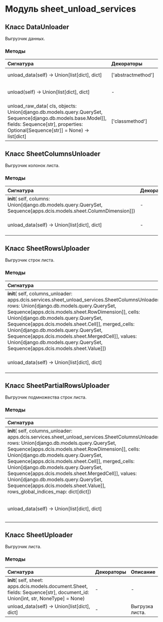 # Модуль sheet_unload_services



## Класс DataUnloader

Выгрузчик данных.

### Методы

| Сигнатура                                                                                                                                                                                          | Декораторы         | Описание                        |
| :------------------------------------------------------------------------------------------------------------------------------------------------------------------------------------------------- | :----------------- | :------------------------------ |
| unload_data(self) -&#62; Union[list[dict], dict]                                                                                                                                                   | ['abstractmethod'] | Выгрузка данных.                |
| unload(self) -&#62; Union[list[dict], dict]                                                                                                                                                        | -                  | Выгрузка данных с учетом кеша.  |
| unload_raw_data( cls, objects: Union[django.db.models.query.QuerySet, Sequence[django.db.models.base.Model]], fields: Sequence[str], properties: Optional[Sequence[str]] = None) -&#62; list[dict] | ['classmethod']    | Выгрузка необработанных данных. |

## Класс SheetColumnsUnloader

Выгрузчик колонок листа.

### Методы

| Сигнатура                                                                                                          | Декораторы | Описание                |
| :----------------------------------------------------------------------------------------------------------------- | :--------- | :---------------------- |
| __init__( self, columns: Union[django.db.models.query.QuerySet, Sequence[apps.dcis.models.sheet.ColumnDimension]]) | -          | -                       |
| unload_data(self) -&#62; Union[list[dict], dict]                                                                   | -          | Выгрузка колонок листа. |

## Класс SheetRowsUploader

Выгрузчик строк листа.

### Методы

| Сигнатура                                                                                                                                                                                                                                                                                                                                                                                                                                                                      | Декораторы | Описание              |
| :----------------------------------------------------------------------------------------------------------------------------------------------------------------------------------------------------------------------------------------------------------------------------------------------------------------------------------------------------------------------------------------------------------------------------------------------------------------------------- | :--------- | :-------------------- |
| __init__( self, columns_unloader: apps.dcis.services.sheet_unload_services.SheetColumnsUnloader, rows: Union[django.db.models.query.QuerySet, Sequence[apps.dcis.models.sheet.RowDimension]], cells: Union[django.db.models.query.QuerySet, Sequence[apps.dcis.models.sheet.Cell]], merged_cells: Union[django.db.models.query.QuerySet, Sequence[apps.dcis.models.sheet.MergedCell]], values: Union[django.db.models.query.QuerySet, Sequence[apps.dcis.models.sheet.Value]]) | -          | -                     |
| unload_data(self) -&#62; Union[list[dict], dict]                                                                                                                                                                                                                                                                                                                                                                                                                               | -          | Выгрузка строк листа. |

## Класс SheetPartialRowsUploader

Выгрузчик подмножества строк листа.

### Методы

| Сигнатура                                                                                                                                                                                                                                                                                                                                                                                                                                                                                                           | Декораторы | Описание                        |
| :------------------------------------------------------------------------------------------------------------------------------------------------------------------------------------------------------------------------------------------------------------------------------------------------------------------------------------------------------------------------------------------------------------------------------------------------------------------------------------------------------------------ | :--------- | :------------------------------ |
| __init__( self, columns_unloader: apps.dcis.services.sheet_unload_services.SheetColumnsUnloader, rows: Union[django.db.models.query.QuerySet, Sequence[apps.dcis.models.sheet.RowDimension]], cells: Union[django.db.models.query.QuerySet, Sequence[apps.dcis.models.sheet.Cell]], merged_cells: Union[django.db.models.query.QuerySet, Sequence[apps.dcis.models.sheet.MergedCell]], values: Union[django.db.models.query.QuerySet, Sequence[apps.dcis.models.sheet.Value]], rows_global_indices_map: dict[dict]) | -          | -                               |
| unload_data(self) -&#62; Union[list[dict], dict]                                                                                                                                                                                                                                                                                                                                                                                                                                                                    | -          | Частичная выгрузка строк листа. |

## Класс SheetUploader

Выгрузчик листа.

### Методы

| Сигнатура                                                                                                                     | Декораторы | Описание        |
| :---------------------------------------------------------------------------------------------------------------------------- | :--------- | :-------------- |
| __init__( self, sheet: apps.dcis.models.document.Sheet, fields: Sequence[str], document_id: Union[int, str, NoneType] = None) | -          | -               |
| unload_data(self) -&#62; Union[list[dict], dict]                                                                              | -          | Выгрузка листа. |